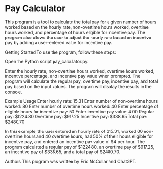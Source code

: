 # Pay Calculator
This program is a tool to calculate the total pay for a given number of hours worked based on the hourly rate, non-overtime hours worked, overtime hours worked, and percentage of hours eligible for incentive pay. The program also allows the user to adjust the hourly rate based on incentive pay by adding a user-entered value for incentive pay.

Getting Started
To use the program, follow these steps:

Open the Python script pay_calculator.py.

Enter the hourly rate, non-overtime hours worked, overtime hours worked, incentive percentage, and incentive pay value when prompted.
The program will calculate the regular pay, overtime pay, incentive pay, and total pay based on the input values.
The program will display the results in the console.

Example Usage
Enter hourly rate: 15.31
Enter number of non-overtime hours worked: 80
Enter number of overtime hours worked: 40
Enter percentage of eligible hours for incentive pay: 50
Enter incentive pay value: 4.00
Regular pay: $1224.80
Overtime pay: $917.25
Incentive pay: $338.65
Total pay: $2480.70

In this example, the user entered an hourly rate of $15.31, worked 80 non-overtime hours and 40 overtime hours, had 50% of their hours eligible for incentive pay, and entered an incentive pay value of $4 per hour. The program calculated a regular pay of $1224.80, an overtime pay of $917.25, an incentive pay of $338.65, and a total pay of $2480.70.

Authors
This program was written by Eric McCullar and ChatGPT.

